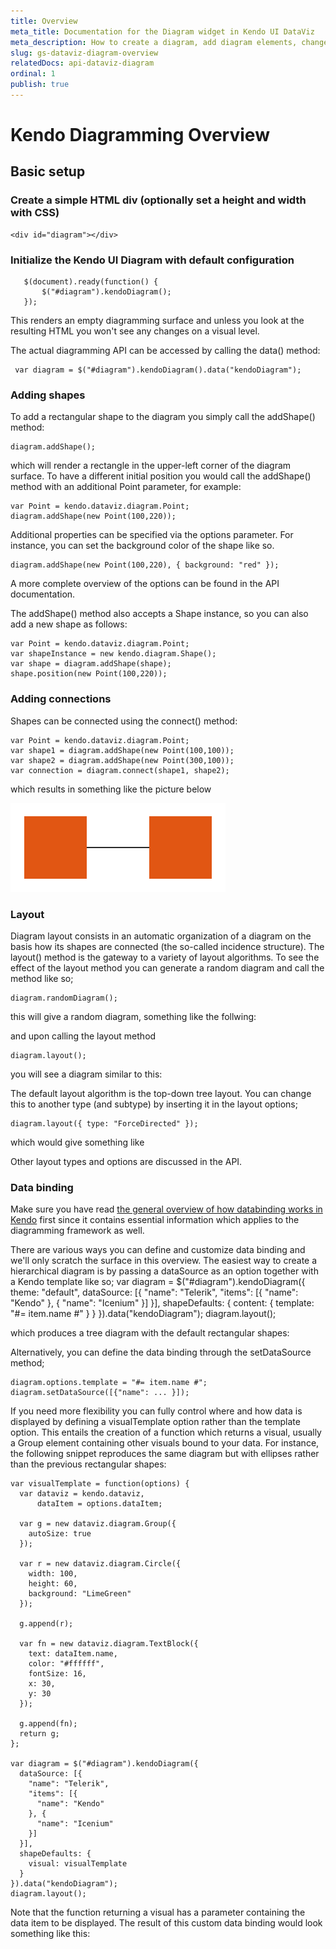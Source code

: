 ```yaml
---
title: Overview
meta_title: Documentation for the Diagram widget in Kendo UI DataViz
meta_description: How to create a diagram, add diagram elements, change properties, an overview of the widget's major features.
slug: gs-dataviz-diagram-overview
relatedDocs: api-dataviz-diagram
ordinal: 1
publish: true
---
```


# Kendo Diagramming Overview

## Basic setup

### Create a simple HTML div (optionally set a height and width with CSS)

    <div id="diagram"></div>

### Initialize the Kendo UI Diagram with default configuration

       $(document).ready(function() {
           $("#diagram").kendoDiagram();
       });

This renders an empty diagramming surface and unless you look at the resulting HTML you won't see any changes on a visual level.

The actual diagramming API can be accessed by calling the data() method:

     var diagram = $("#diagram").kendoDiagram().data("kendoDiagram");

### Adding shapes

To add a rectangular shape to the diagram you simply call the addShape() method:

    diagram.addShape();

which will render a rectangle in the upper-left corner of the diagram surface. To have a different initial position you would call the addShape() method with an additional Point parameter, for example:

    var Point = kendo.dataviz.diagram.Point;
    diagram.addShape(new Point(100,220));

Additional properties can be specified via the options parameter. For instance, you can set the background color of the shape like so.

    diagram.addShape(new Point(100,220), { background: "red" });

A more complete overview of the options can be found in the API documentation.

The addShape() method also accepts a Shape instance, so you can also add a new shape as follows:

    var Point = kendo.dataviz.diagram.Point;
    var shapeInstance = new kendo.diagram.Shape();
    var shape = diagram.addShape(shape);
    shape.position(new Point(100,220));

### Adding connections

Shapes can be connected using the connect() method:

    var Point = kendo.dataviz.diagram.Point;
    var shape1 = diagram.addShape(new Point(100,100));
    var shape2 = diagram.addShape(new Point(300,100));
    var connection = diagram.connect(shape1, shape2);

which results in something like the picture below

![Two shapes connected.](diagram-connection.png)

### Layout

Diagram layout consists in an automatic organization of a diagram on the basis how its shapes are connected (the so-called incidence structure). The layout() method is the gateway to a variety of layout algorithms. To see the effect of the layout method you can generate a random diagram and call the method like so;

    diagram.randomDiagram();

this will give a random diagram, something like the follwing:

and upon calling the layout method

    diagram.layout();

you will see a diagram similar to this:

The default layout algorithm is the top-down tree layout. You can change this to another type (and subtype) by inserting it in the layout options;

    diagram.layout({ type: "ForceDirected" });

which would give something like

Other layout types and options are discussed in the API.

### Data binding

Make sure you have read [the general overview of how databinding works in Kendo](http://docs.kendoui.com/getting-started/framework/datasource/overview "Kendo data binding.") first since it contains essential information which applies to the diagramming framework as well.

There are various ways you can define and customize data binding and we'll only scratch the surface in this overview. The easiest way to create a hierarchical diagram is by passing a dataSource as an option together with a Kendo template like so;
    var diagram = $("#diagram").kendoDiagram({
        theme: "default",
        dataSource: [{
          "name": "Telerik",
          "items": [{
            "name": "Kendo"
          }, {
            "name": "Icenium"
          }]
        }],
        shapeDefaults: {
          content: {
            template: "#= item.name #"
          }
        }
    }).data("kendoDiagram");
    diagram.layout();

which produces a tree diagram with the default rectangular shapes:

Alternatively, you can define the data binding through the setDataSource method;

    diagram.options.template = "#= item.name #";
    diagram.setDataSource([{"name": ... }]);

If you need more flexibility you can fully control where and how data is displayed by defining a visualTemplate option rather than the template option. This entails the creation of a function which returns a visual, usually a Group element containing other visuals bound to your data. For instance, the following snippet reproduces the same diagram but with ellipses rather than the previous rectangular shapes:

    var visualTemplate = function(options) {
      var dataviz = kendo.dataviz,
          dataItem = options.dataItem;

      var g = new dataviz.diagram.Group({
        autoSize: true
      });

      var r = new dataviz.diagram.Circle({
        width: 100,
        height: 60,
        background: "LimeGreen"
      });

      g.append(r);

      var fn = new dataviz.diagram.TextBlock({
        text: dataItem.name,
        color: "#ffffff",
        fontSize: 16,
        x: 30,
        y: 30
      });

      g.append(fn);
      return g;
    };

    var diagram = $("#diagram").kendoDiagram({
      dataSource: [{
        "name": "Telerik",
        "items": [{
          "name": "Kendo"
        }, {
          "name": "Icenium"
        }]
      }],
      shapeDefaults: {
        visual: visualTemplate
      }
    }).data("kendoDiagram");
    diagram.layout();

Note that the function returning a visual has a parameter containing the data item to be displayed.
The result of this custom data binding would look something like this:

